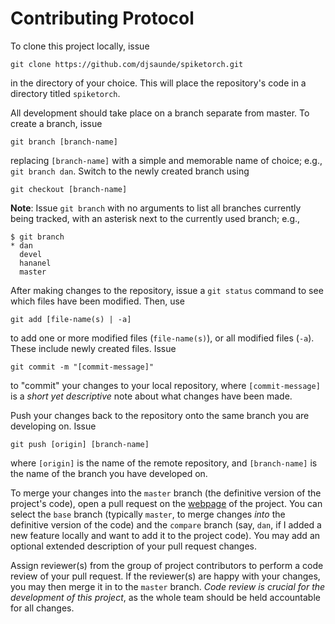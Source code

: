 # Contributing Protocol

To clone this project locally, issue

```
git clone https://github.com/djsaunde/spiketorch.git
```

in the directory of your choice. This will place the repository's code in a directory titled `spiketorch`.

All development should take place on a branch separate from master. To create a branch, issue

```
git branch [branch-name]
```

replacing `[branch-name]` with a simple and memorable name of choice; e.g., `git branch dan`. Switch to the newly created branch using

```
git checkout [branch-name]
```

__Note__: Issue `git branch` with no arguments to list all branches currently being tracked, with an asterisk next to the currently used branch; e.g.,

```
$ git branch
* dan
  devel
  hananel
  master
```

After making changes to the repository, issue a `git status` command to see which files have been modified. Then, use

```
git add [file-name(s) | -a]
```

to add one or more modified files (`file-name(s)`), or all modified files (`-a`). These include newly created files. Issue

```
git commit -m "[commit-message]"
```

to "commit" your changes to your local repository, where `[commit-message]` is a _short yet descriptive_ note about what changes have been made.

Push your changes back to the repository onto the same branch you are developing on. Issue

```
git push [origin] [branch-name]
```

where `[origin]` is the name of the remote repository, and `[branch-name]` is the name of the branch you have developed on.

To merge your changes into the `master` branch (the definitive version of the project's code), open a pull request on the [webpage](https://github.com/djsaunde/spiketorch) of the project. You can select the `base` branch (typically `master`, to merge changes _into_ the definitive version of the code) and the `compare` branch (say, `dan`, if I added a new feature locally and want to add it to the project code). You may add an optional extended description of your pull request changes.

Assign reviewer(s) from the group of project contributors to perform a code review of your pull request. If the reviewer(s) are happy with your changes, you may then merge it in to the `master` branch. _Code review is crucial for the development of this project_, as the whole team should be held accountable for all changes.
